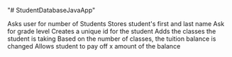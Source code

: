 "# StudentDatabaseJavaApp" 

Asks user for number of Students
Stores student's first and last name
Ask for grade level
Creates a unique id for the student
Adds the classes the student is taking
Based on the number of classes, the tuition balance is changed
Allows student to pay off x amount of the balance
